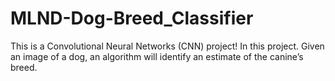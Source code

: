 # MLND-Dog-Breed_Classifier
This is a Convolutional Neural Networks (CNN) project! In this project. Given an image of a dog, an algorithm will identify an estimate of the canine’s breed.
